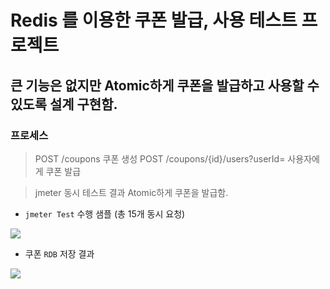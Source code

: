 # Redis 를 이용한 쿠폰 발급, 사용 테스트 프로젝트

## 큰 기능은 없지만 Atomic하게 쿠폰을 발급하고 사용할 수 있도록 설계 구현함.

### 프로세스
> POST /coupons 쿠폰 생성
> POST /coupons/{id}/users?userId= 사용자에게 쿠폰 발급 

> jmeter 동시 테스트 결과 Atomic하게 쿠폰을 발급함.
>

- `jmeter Test` 수행 샘플 (총 15개 동시 요청)
<img src="https://user-images.githubusercontent.com/6158542/157686628-d755b71f-f365-4ebc-a025-d28fbfa56506.png">

- 쿠폰 `RDB` 저장 결과
<img src="https://user-images.githubusercontent.com/6158542/157686991-e84c147a-1a3e-4ce9-9b1e-063e6866328f.png">